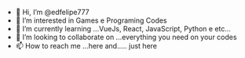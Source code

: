 - 👋 Hi, I’m @edfelipe777
- 👀 I’m interested in Games e Programing Codes
- 🌱 I’m currently learning ...VueJs, React, JavaScript, Python e etc...
- 💞️ I’m looking to collaborate on ...everything you need on your codes
- 📫 How to reach me ...here and..... just here

<!---
edfelipe777/edfelipe777 is a ✨ special ✨ repository because its `README.md` (this file) appears on your GitHub profile.
You can click the Preview link to take a look at your changes.
--->
